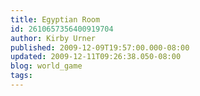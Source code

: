 ```yaml
---
title: Egyptian Room
id: 2610657356400919704
author: Kirby Urner
published: 2009-12-09T19:57:00.000-08:00
updated: 2009-12-11T09:26:38.050-08:00
blog: world_game
tags: 
---
```


